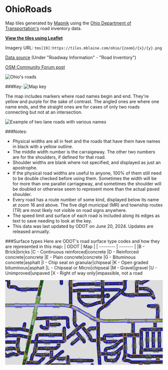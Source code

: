 # OhioRoads

Map tiles generated by [Mapnik](https://mapnik.org/) using the [Ohio Department of Transportation's](https://gis.dot.state.oh.us/tims/) road inventory data.

**[View the tiles using Leaflet](https://mblaine.github.io/OhioRoads/)**

Imagery URL: `tms[19]:https://tiles.mblaine.com/ohio/{zoom}/{x}/{y}.png`

[Data source](https://gis.dot.state.oh.us/tims/Data/Download) (Under "Roadway Information" - "Road Inventory")

[OSM Community Forum post](https://community.openstreetmap.org/t/road-map-tiles-from-ohio-government-data/115997)

![Ohio's roads](screenshots/state.png|width=600px)

###Key:
![Map key](screenshots/key.png|width=600px)

The map includes markers where road names begin and end. They're yellow and purple for the sake of contrast. The angled ones are where one name ends, and the straight ones are for cases of only two roads connecting but not at an intersection.

![Example of two lane roads with various names](screenshots/example1.png|width=600px)

###Notes:

* Physical widths are all in feet and the roads that have them have names in black with a yellow outline.
* The middle width number is the carraigeway. The other two numbers are for the shoulders, if defined for that road.
* Shoulder widths are blank where not specified, and displayed as just an apostrophe.
* If the physical road widths are useful to anyone, 100% of them still need to be double checked before using them. Sometimes the width will be for more than one parallel carriageway, and sometimes the shoulder will be doubled or otherwise seem to represent more than the actual paved shoulder.
* Every road has a route number of some kind, displayed below its name at zoom 16 and above. The five digit municipal (MR) and township routes (TR) are most likely not visible on road signs anywhere.
* The speed limit and surface of each road is included along its edges as text to save needing to look at the key.
* This data was last updated by ODOT on June 20, 2024. Updates are released annually.

###Surface types
Here are ODOT's road surface type codes and how they are represented in this map:
| ODOT | Map |
| -------- | ------- |
|B - Brick|bricks
|C - Continuous reinforced|concrete
|D - Reinforced concrete|concrete
|E - Plain concrete|concrete
|G - Bituminous concrete|asphalt
|I - Chip seal on granular|chipseal
|K - Open graded bituminous|asphalt
|L - Chipseal or Micro|chipseal
|M - Gravel|gravel
|U - Unimproved|unpaved
|X - Right of way only|impassible, not a road


![Roads with multiple speed limit and surface types](screenshots/example2.png)